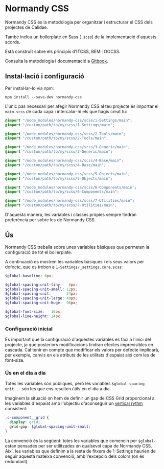 # Normandy CSS

Normandy CSS és la metodologia per organitzar i estructurar el CSS
dels projectes de Calidae.

També inclou un boilerplate en Sass (`.scss`) de la implementació d'aquests acords.

Està construït sobre els principis d'ITCSS, BEM i OOCSS.

Consulta la metodologia i documentació a
[Gitbook](https://afontcu.gitbooks.io/normandy).



## Instal·lació i configuració

Per instal·lar-lo via npm:

```shell
npm install --save-dev normandy-css
```

L'únic pas necessari per afegir Normandy CSS al teu projecte és importar el
`main.scss` de cada capa i intercalar-hi els que hagis creat tu:

```scss
@import "/node_modules/normandy-css/scss/1-Settings/main";
@import "/custom/path/to/my/scss/1-Settings/main";

@import "/node_modules/normandy-css/scss/2-Tools/main";
@import "/custom/path/to/my/scss/2-Tools/main";

@import "/node_modules/normandy-css/scss/3-Generic/main";
@import "/custom/path/to/my/scss/3-Generic/main";

@import "/node_modules/normandy-css/scss/4-Base/main";
@import "/custom/path/to/my/scss/4-Base/main";

@import "/node_modules/normandy-css/scss/5-Objects/main";
@import "/custom/path/to/my/scss/5-Objects/main";

@import "/node_modules/normandy-css/scss/6-Components/main";
@import "/custom/path/to/my/scss/6-Components/main";

@import "/node_modules/normandy-css/scss/7-Utilities/main";
@import "/custom/path/to/my/scss/7-Utilities/main";
```

D'aquesta manera, les variables i classes pròpies sempre tindran preferència per
sobre les de Normandy CSS. 



## Ús

Normandy CSS treballa sobre unes variables bàsiques que permeten la configuració
de tot el boilerplate.

A continuació es mostren les variables bàsiques i els seus valors per defecte,
que es troben a `1-Settings/_settings.core.scss`:

```scss
$global-baseline: 6px;

$global-spacing-unit-tiny:   6px;
$global-spacing-unit-small: 12px;
$global-spacing-unit:       24px;
$global-spacing-unit-large: 48px;
$global-spacing-unit-huge:  96px;

$global-font-size:   16px;
$global-line-height: 24px;
```

### Configuració inicial

És important que la configuració d'aquestes variables es faci a l'inici del
projecte, ja que posteriors modificacions tindran efectes imprevisibles en 
cascada. Cal tenir en compte que modificar els valors per defecte implicarà,
per exemple, canvis en els atributs de les utilitats d'espaiat així com les
de font-size.


### Ús en el dia a dia

Totes les variables són públiques, però les variables `$global-spacing-unit...`
són les que ens resulten útils en el dia a dia.

Imaginem la situació on hem de definir un gap de CSS Grid proporcional a les
variables d'espaiat amb l'objectiu d'aconseguir un
[vertical rythm](https://zellwk.com/blog/why-vertical-rhythms/) consistent:

```scss
.c-component__grid {
  display: grid;
  grid-gap: $global-spacing-unit-small;
}
```

La convenció és la següent: totes les variables que comencin per `$global-`
estan pensades per ser utilitzades en qualsevol capa de Normandy CSS. Així, les
variables que definim a la resta de fitxers de 1-Settings haurien de seguir
aquesta mateixa convenció, amb l'excepció dels colors (on és redundant).
